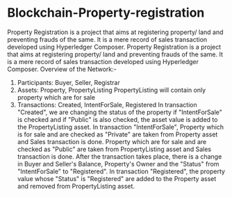# Blockchain-Property-registration
Property Registration is a project that aims at registering property/ land and preventing frauds of the same. It is a mere record of sales transaction developed using Hyperledger Composer.
Property Registration is a project that aims at registering property/ land and preventing frauds of the
same. It is a mere record of sales transaction developed using Hyperledger Composer.
Overview of the Network:-
1. Participants: Buyer, Seller, Registrar
2. Assets: Property, PropertyListing
PropertyListing will contain only property which are for sale
3. Transactions: Created, IntentForSale, Registered
In transaction &quot;Created&quot;, we are changing the status of the property if &quot;IntentForSale&quot; is checked and if
&quot;Public&quot; is also checked, the asset value is added to the PropertyListing asset.
In transaction &quot;IntentForSale&quot;, Property which is for sale and are checked as &quot;Private&quot; are taken from
Property asset and Sales transaction is done. Property which are for sale and are checked as &quot;Public&quot; are
taken from PropertyListing asset and Sales transaction is done. After the transaction takes place, there is
a change in Buyer and Seller&#39;s Balance, Property&#39;s Owner and the &quot;Status&quot; from &quot;IntentForSale&quot; to
&quot;Registered&quot;.
In transaction &quot;Registered&quot;, the property value whose &quot;Status&quot; is &quot;Registered&quot; are added to the Property
asset and removed from PropertyListing asset.
